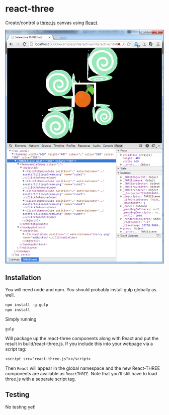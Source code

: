 react-three
===========

Create/control a [three.js](http://threejs.org/) canvas using [React](https://github.com/facebook/react).


![Sample Cupcake component](docs/react-three-interactiveexample.png)


## Installation

You will need node and npm. You should probably install gulp globally as well.

```
npm install -g gulp
npm install
```

Simply running

```
gulp
```

Will package up the react-three components along with React and put the result in build/react-three.js. If you include this into your webpage via
a script tag:

```
<script src="react-three.js"></script>
```

Then ```React``` will appear in the global namespace and the new React-THREE components are available as ```ReactTHREE```. Note that
you'll still have to load three.js with a separate script tag.



## Testing

No testing yet!
